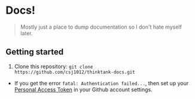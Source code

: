 # Docs!

> Mostly just a place to dump documentation so I don't hate myself later.

## Getting started

1. Clone this repository: `git clone https://github.com/csj1012/thinktank-docs.git`
 - If you get the error `fatal: Authentication failed...`, then set up your [Personal Access Token](https://help.github.com/articles/creating-a-personal-access-token-for-the-command-line/) in your Github account settings.

